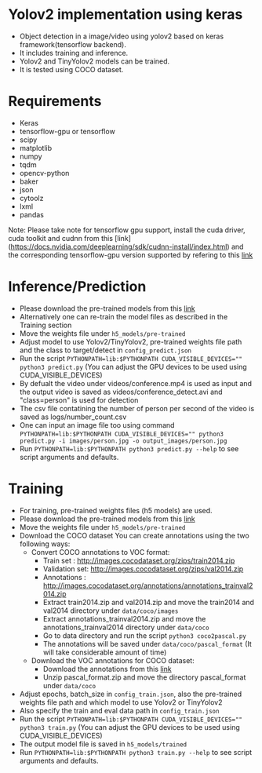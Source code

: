 # Yolov2 implementation using keras
- Object detection in a image/video using yolov2 based on keras framework(tensorflow backend).
- It includes training and inference.
- Yolov2 and TinyYolov2 models can be trained.
- It is tested using COCO dataset.

# Requirements
* Keras
* tensorflow-gpu or tensorflow
* scipy
* matplotlib
* numpy
* tqdm
* opencv-python
* baker
* json
* cytoolz
* lxml
* pandas

Note: Please take note for tensorflow gpu support, install the cuda driver, cuda toolkit and cudnn
from  this [link] (https://docs.nvidia.com/deeplearning/sdk/cudnn-install/index.html) and the
corresponding tensorflow-gpu version supported by refering to this [link](https://www.tensorflow.org/install/source#tested_build_configurations)

# Inference/Prediction
- Please download the pre-trained models from this [link](https://drive.google.com/open?id=1fcqa1-mzvgKSADBtTdJGHxWVfDmWlDkO)
- Alternatively one can re-train the model files as described in the Training section
- Move the weights file under `h5_models/pre-trained`
- Adjust model to use Yolov2/TinyYolov2, pre-trained weights file path and the class to target/detect in `config_predict.json`
- Run the script `PYTHONPATH=lib:$PYTHONPATH CUDA_VISIBLE_DEVICES="" python3 predict.py` (You can adjust the GPU devices to be used using CUDA_VISIBLE_DEVICES)
- By defualt the video under videos/conference.mp4 is used as input and the output video is saved as videos/conference_detect.avi and "class=person" is used for detection
- The csv file contatining the number of person per second of the video is saved as logs/number_count.csv
- One can input an image file too using command `PYTHONPATH=lib:$PYTHONPATH CUDA_VISIBLE_DEVICES="" python3 predict.py -i images/person.jpg -o output_images/person.jpg`
- Run `PYTHONPATH=lib:$PYTHONPATH python3 predict.py --help` to see script arguments and defaults.

# Training
- For training, pre-trained weights files (h5 models) are used.
- Please download the pre-trained models from this [link](https://drive.google.com/open?id=1fcqa1-mzvgKSADBtTdJGHxWVfDmWlDkO)
- Move the weights file under `h5_models/pre-trained`
- Download the COCO dataset
  You can create annotations using the two following ways:
  - Convert COCO annotations to VOC format:
    - Train set : http://images.cocodataset.org/zips/train2014.zip
    - Validation set: http://images.cocodataset.org/zips/val2014.zip
    - Annotations : http://images.cocodataset.org/annotations/annotations_trainval2014.zip
    - Extract train2014.zip and val2014.zip and move the train2014 and val2014 directory under `data/coco/images`
    - Extract annotations_trainval2014.zip and move the annotations_trainval2014 directory under `data/coco`
    - Go to data directory and run the script `python3 coco2pascal.py`
    - The annotations will be saved under `data/coco/pascal_format` (It will take considerable amount of time)
  - Download the VOC annotations for COCO dataset:
    - Download the annotations from this [link](https://drive.google.com/open?id=1V-w65XowVcQHf4xEBH6hoSLEb-Hr58-h)
    - Unzip pascal_format.zip and move the directory pascal_format under `data/coco`
- Adjust epochs, batch_size in `config_train.json`, also the pre-trained weights file path and which model to use Yolov2 or TinyYolov2
- Also specify the train and eval data path in `config_train.json`
- Run the script `PYTHONPATH=lib:$PYTHONPATH CUDA_VISIBLE_DEVICES="" python3 train.py` (You can adjust the GPU devices to be used using CUDA_VISIBLE_DEVICES)
- The output model file is saved in `h5_models/trained`
- Run `PYTHONPATH=lib:$PYTHONPATH python3 train.py --help` to see script arguments and defaults.
